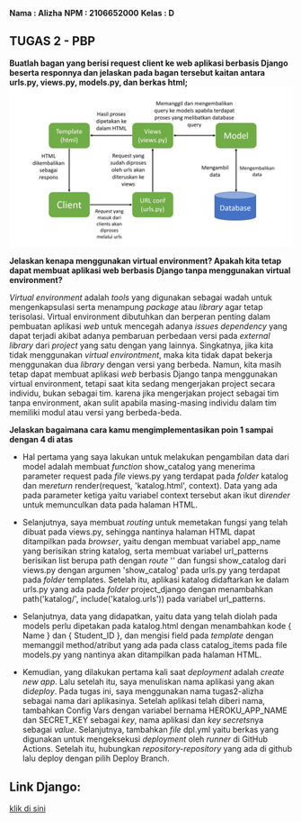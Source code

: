 **Nama   : Alizha**
**NPM    : 2106652000**
**Kelas  : D**

## TUGAS 2 - PBP

__Buatlah bagan yang berisi request client ke web aplikasi berbasis Django beserta responnya dan jelaskan pada bagan tersebut kaitan antara urls.py, views.py, models.py, dan berkas html;__
![](https://raw.githubusercontent.com/alizhasubianto/Tugas2/main/assets/bagan.jpg)

__Jelaskan kenapa menggunakan virtual environment? Apakah kita tetap dapat membuat aplikasi web berbasis Django tanpa menggunakan virtual environment?__

*Virtual environment* adalah _tools_ yang digunakan sebagai wadah untuk mengenkapsulasi serta menampung *package* atau *library* agar tetap terisolasi. Virtual environment dibutuhkan dan berperan penting dalam pembuatan aplikasi *web* untuk mencegah adanya *issues dependency* yang dapat terjadi akibat adanya pembaruan perbedaan versi pada *external library* dari *project* yang satu dengan yang lainnya. Singkatnya, jika kita tidak menggunakan *virtual environtment*, maka kita tidak dapat bekerja menggunakan dua *library* dengan versi yang berbeda. Namun, kita masih tetap dapat membuat aplikasi *web* berbasis Django tanpa menggunakan virtual environment, tetapi saat kita sedang mengerjakan project secara individu, bukan sebagai tim. karena jika mengerjakan project sebagai tim tanpa environment, akan sulit apabila masing-masing individu dalam tim memiliki modul atau versi yang berbeda-beda.

__Jelaskan bagaimana cara kamu mengimplementasikan poin 1 sampai dengan 4 di atas__

* Hal pertama yang saya lakukan untuk melakukan pengambilan data dari model adalah membuat *function* show_catalog yang menerima parameter request pada *file* views.py yang terdapat pada *folder* katalog dan me*return* render(request, 'katalog.html', context). Data yang ada pada parameter ketiga yaitu variabel context tersebut akan ikut di*render* untuk memunculkan data pada halaman HTML.

* Selanjutnya, saya membuat *routing* untuk memetakan fungsi yang telah dibuat pada views.py, sehingga nantinya halaman HTML dapat ditampilkan pada *browser*, yaitu dengan membuat variabel app_name yang berisikan string katalog, serta membuat variabel url_patterns berisikan list berupa path dengan *route* '' dan fungsi show_catalog dari  views.py dengan argumen 'show_catalog' pada urls.py yang terdapat pada *folder* templates. Setelah itu, aplikasi katalog didaftarkan ke dalam urls.py yang ada pada *folder* project_django dengan menambahkan path('katalog/', include('katalog.urls')) pada variabel url_patterns.

* Selanjutnya, data yang didapatkan, yaitu data yang telah diolah pada models  perlu dipetakan pada katalog.html dengan menambahkan kode { Name } dan { Student_ID }, dan mengisi field pada *template* dengan memanggil method/atribut yang ada pada class catalog_items pada file models.py yang nantinya akan ditampilkan pada halaman HTML.

* Kemudian, yang dilakukan pertama kali saat *deployment* adalah *create new app*. Lalu setelah itu, saya menuliskan nama aplikasi yang akan di*deploy*. Pada tugas ini, saya menggunakan nama tugas2-alizha sebagai nama dari aplikasinya. Setelah aplikasi telah diberi nama, tambahkan Config Vars dengan variabel bernama HEROKU_APP_NAME dan SECRET_KEY sebagai *key*, nama aplikasi dan *key secrets*nya sebagai *value*. Selanjutnya, tambahkan *file* dpl.yml yaitu berkas yang digunakan untuk mengeksekusi *deployment* oleh *runner* di GitHub Actions. Setelah itu, hubungkan *repository-repository* yang ada di github lalu deploy dengan pilih Deploy Branch.

## Link Django:
[klik di sini](https://tugas2-alizha.herokuapp.com/katalog/)